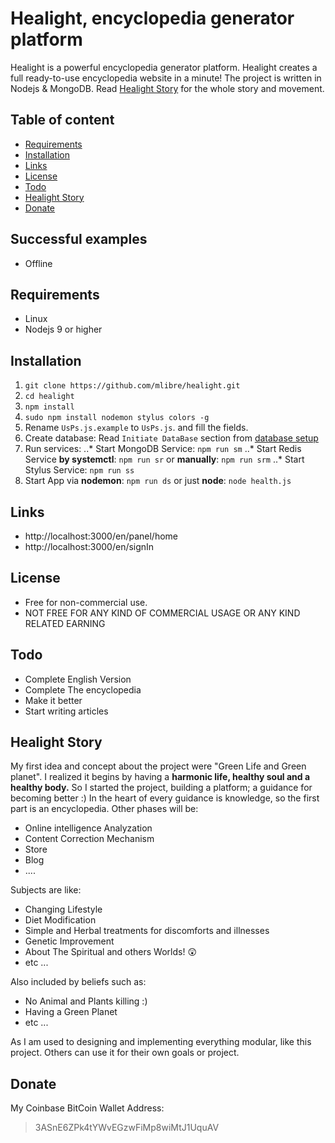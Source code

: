 # Healight, encyclopedia generator platform
Healight is a powerful encyclopedia generator platform. Healight creates a full ready-to-use encyclopedia website in a minute!
The project is written in Nodejs & MongoDB. Read [Healight Story](#healight-story) for the whole story and movement.

## Table of content
+ [Requirements](#requirements)
+ [Installation](#installation)
+ [Links](#links)
+ [License](#license)
+ [Todo](#todo)
+ [Healight Story](#healight-story)
+ [Donate](#donate)

## Successful examples
+ Offline

## Requirements
+ Linux
+ Nodejs 9 or higher

## Installation
1. `git clone https://github.com/mlibre/healight.git`
2. `cd healight`
3. `npm install`
4. `sudo npm install nodemon stylus colors -g`
5. Rename `UsPs.js.example` to `UsPs.js`. and fill the fields.
6. Create database: Read `Initiate DataBase` section from [database setup](https://github.com/mlibre/healight/blob/master/related/projectStuff/setup/database.md)
7. Run services:
..* Start MongoDB Service: `npm run sm`
..* Start Redis Service **by systemctl**: `npm run sr` or **manually**: `npm run srm`
..* Start Stylus Service: `npm run ss`
8. Start App via **nodemon**: `npm run ds` or just **node**: `node health.js` 

## Links
+ http://localhost:3000/en/panel/home
+ http://localhost:3000/en/signIn

## License
* Free for non-commercial use.
* NOT FREE FOR ANY KIND OF COMMERCIAL USAGE OR ANY KIND RELATED EARNING

## Todo
+ Complete English Version
+ Complete The encyclopedia
+ Make it better
+ Start writing articles

## Healight Story
My first idea and concept about the project were "Green Life and Green planet".
I realized it begins by having a **harmonic life, healthy soul and a healthy body.** So I started the project, building a platform; a guidance for becoming better :)
In the heart of every guidance is knowledge, so the first part is an encyclopedia. Other phases will be:
* Online intelligence Analyzation
* Content Correction Mechanism
* Store
* Blog
* ....

Subjects are like:
* Changing Lifestyle
* Diet Modification
* Simple and Herbal treatments for discomforts and illnesses
* Genetic Improvement
* About The Spiritual and others Worlds! :astonished: 
* etc ...

Also included by beliefs such as:
* No Animal and Plants killing :)
* Having a Green Planet
* etc ...

As I am used to designing and implementing everything modular, like this project. Others can use it for their own goals or project.

## Donate
My Coinbase BitCoin Wallet Address:
> 3ASnE6ZPk4tYWvEGzwFiMp8wiMtJ1UquAV